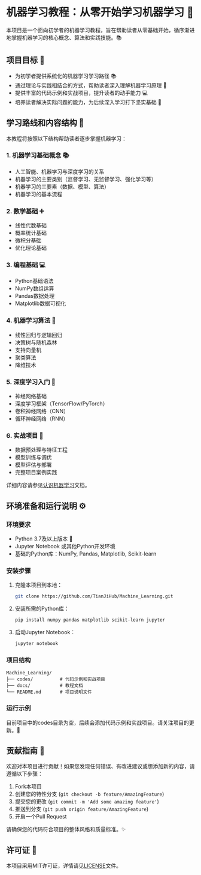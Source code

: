 # 机器学习教程：从零开始学习机器学习 🤖

本项目是一个面向初学者的机器学习教程，旨在帮助读者从零基础开始，循序渐进地掌握机器学习的核心概念、算法和实践技能。📚

## 项目目标 🎯

- 为初学者提供系统化的机器学习学习路径 📚
- 通过理论与实践相结合的方式，帮助读者深入理解机器学习原理 🧠
- 提供丰富的代码示例和实战项目，提升读者的动手能力 💻
- 培养读者解决实际问题的能力，为后续深入学习打下坚实基础 🚀

## 学习路线和内容结构 📖

本教程将按照以下结构帮助读者逐步掌握机器学习：

### 1. 机器学习基础概念 📚
- 人工智能、机器学习与深度学习的关系
- 机器学习的主要类别（监督学习、无监督学习、强化学习等）
- 机器学习的三要素（数据、模型、算法）
- 机器学习的基本流程

### 2. 数学基础 ➕
- 线性代数基础
- 概率统计基础
- 微积分基础
- 优化理论基础

### 3. 编程基础 💻
- Python基础语法
- NumPy数组运算
- Pandas数据处理
- Matplotlib数据可视化

### 4. 机器学习算法 🤖
- 线性回归与逻辑回归
- 决策树与随机森林
- 支持向量机
- 聚类算法
- 降维技术

### 5. 深度学习入门 🧠
- 神经网络基础
- 深度学习框架（TensorFlow/PyTorch）
- 卷积神经网络（CNN）
- 循环神经网络（RNN）

### 6. 实战项目 🔧
- 数据预处理与特征工程
- 模型训练与调优
- 模型评估与部署
- 完整项目案例实践

详细内容请参见[认识机器学习](docs/认识机器学习.md)文档。

## 环境准备和运行说明 ⚙️

### 环境要求
- Python 3.7及以上版本 🐍
- Jupyter Notebook 或其他Python开发环境
- 基础的Python库：NumPy, Pandas, Matplotlib, Scikit-learn

### 安装步骤
1. 克隆本项目到本地：
   ```bash
   git clone https://github.com/TianJiHub/Machine_Learning.git
   ```

2. 安装所需的Python库：
   ```bash
   pip install numpy pandas matplotlib scikit-learn jupyter
   ```

3. 启动Jupyter Notebook：
   ```bash
   jupyter notebook
   ```

### 项目结构
```
Machine_Learning/
├── codes/          # 代码示例和实战项目
├── docs/           # 教程文档
└── README.md       # 项目说明文件
```

### 运行示例
目前项目中的codes目录为空，后续会添加代码示例和实战项目。请关注项目的更新。🌟

## 贡献指南 🤝

欢迎对本项目进行贡献！如果您发现任何错误、有改进建议或想添加新的内容，请遵循以下步骤：

1. Fork本项目
2. 创建您的特性分支 (`git checkout -b feature/AmazingFeature`)
3. 提交您的更改 (`git commit -m 'Add some amazing feature'`)
4. 推送到分支 (`git push origin feature/AmazingFeature`)
5. 开启一个Pull Request

请确保您的代码符合项目的整体风格和质量标准。✨

## 许可证 📄

本项目采用MIT许可证，详情请见[LICENSE](LICENSE)文件。
